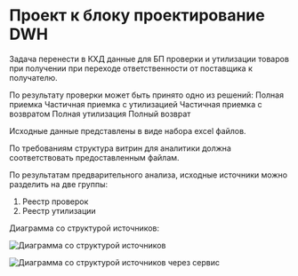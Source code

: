 # Проект к блоку проектирование DWH

Задача перенести в КХД данные для БП проверки и утилизации товаров при получении при переходе ответственности от поставщика к получателю.

По результату проверки может быть принято одно из решений:
Полная приемка
Частичная приемка с утилизацией
Частичная приемка с возвратом
Полная утилизация
Полный возврат

Исходные данные представлены в виде набора excel файлов.

По требованиям структура витрин для аналитики должна соответствовать предоставленным файлам.

По результатам предварительного анализа, исходные источники можно разделить на две группы:
1. Реестр проверок
2. Реестр утилизации

Диаграмма со структурой источников:

![Диаграмма со структурой источников](http://plantuml.com:80/plantuml/png/3SX1Zi8m343HVKynSu6wI2mG4g8tYKnYDOR4YMo7Nf_i_d-xEQgFMfP_bbX6eg7bBxjtkmCedkl1diTh66biuYI-nbP1JGgX2dnGU_k6Z9f2ed3Te28BR9UGpZp5-9Xt2rtRcw83QG8MwxEvYGKMTiQozb7BCsBCz92sx2HfmWy0?cache=no)

![Диаграмма со структурой источников через сервис](http://www.plantuml.com/plantuml/proxy?cache=no&src=https://raw.githubusercontent.com/rsnlearn/karpov_hard_de_40/main/01_dwh_design/08_project/erd/inspections_initial.puml)


